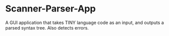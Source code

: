 # Scanner-Parser-App
A GUI application that takes TINY language code as an input, and outputs a parsed syntax tree. Also detects errors.
